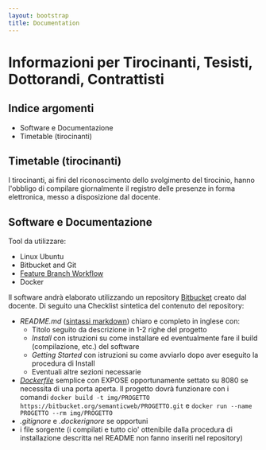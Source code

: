 ```yaml
---
layout: bootstrap
title: Documentation
---
```


Informazioni per Tirocinanti, Tesisti, Dottorandi, Contrattisti
===============================================================

Indice argomenti
----------------
  - Software e Documentazione
  - Timetable (tirocinanti)

Timetable (tirocinanti)
-----------------------
I tirocinanti, ai fini del riconoscimento dello svolgimento del tirocinio, hanno l'obbligo di compilare giornalmente il registro delle presenze in forma elettronica, messo a disposizione dal docente.


Software e Documentazione
-------------------------
Tool da utilizzare:

  - Linux Ubuntu
  - Bitbucket and Git
  - [Feature Branch Workflow](https://www.atlassian.com/git/tutorials/comparing-workflows/feature-branch-workflow/)
  - Docker
  
Il software andrà elaborato utilizzando un repository [Bitbucket](https://bitbucket.org/) creato dal docente.
Di seguito una Checklist sintetica del contenuto del repository:

  - *README.md* ([sintassi markdown](https://confluence.atlassian.com/bitbucketserver/markdown-syntax-guide-776639995.html)) chiaro e completo in inglese con:
     - Titolo seguito da descrizione in 1-2 righe del progetto
     - *Install* con istruzioni su come installare ed eventualmente fare il build (compilazione, etc.) del software
     - *Getting Started* con istruzioni su come avviarlo dopo aver eseguito la procedura di Install
     - Eventuali altre sezioni necessarie
  - *[Dockerfile](https://docs.docker.com/engine/reference/builder/)* semplice con EXPOSE opportunamente settato su 8080 se necessita di una porta aperta. Il progetto dovrà funzionare con i comandi `docker build -t img/PROGETTO https://bitbucket.org/semanticweb/PROGETTO.git` e `docker run --name PROGETTO --rm img/PROGETTO` 
  - *.gitignore* e *.dockerignore* se opportuni
  - i file sorgente (i compilati e tutto cio' ottenibile dalla procedura di installazione descritta nel README non fanno inseriti nel repository)
 
